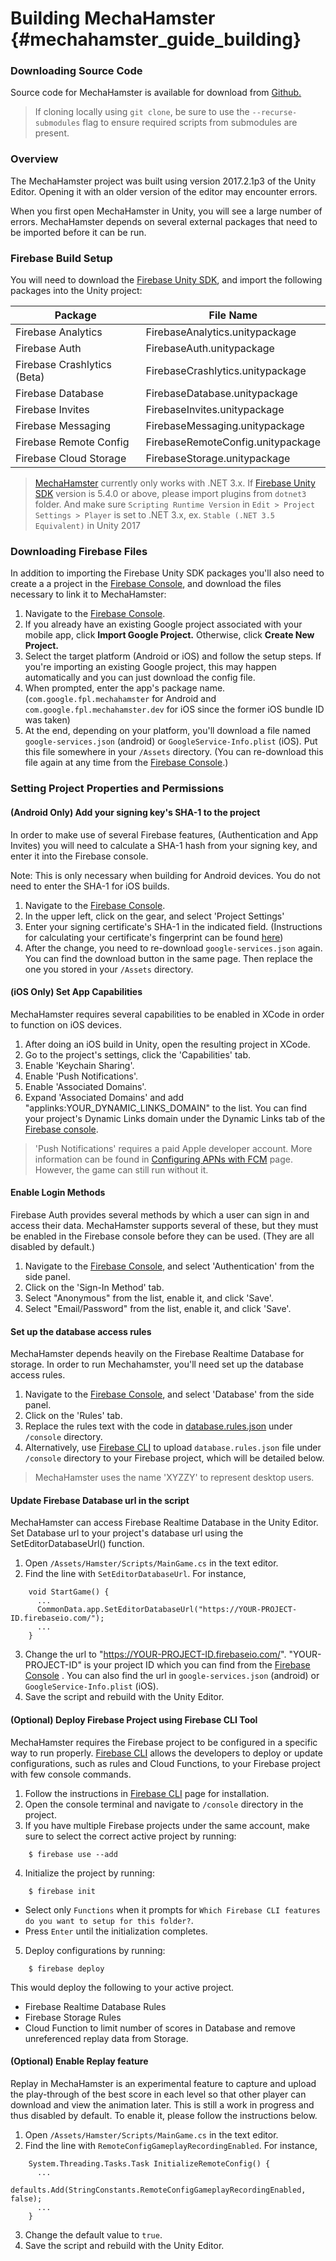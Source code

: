 Building MechaHamster {#mechahamster_guide_building}
================

### Downloading Source Code
Source code for MechaHamster is available for download from [Github.][]

> If cloning locally using `git clone`, be sure to use the `--recurse-submodules` flag
> to ensure required scripts from submodules are present.

### Overview

The MechaHamster project was built using version 2017.2.1p3 of the Unity
Editor.  Opening it with an older version of the editor may encounter
errors.

When you first open MechaHamster in Unity, you will see a large number
of errors.  MechaHamster depends on several external packages that need
to be imported before it can be run.

### Firebase Build Setup

You will need to download the [Firebase Unity SDK][], and import the following
packages into the Unity project:

| Package | File Name |
|---------|-----------|
| Firebase Analytics | FirebaseAnalytics.unitypackage |
| Firebase Auth | FirebaseAuth.unitypackage |
| Firebase Crashlytics (Beta) | FirebaseCrashlytics.unitypackage |
| Firebase Database | FirebaseDatabase.unitypackage |
| Firebase Invites | FirebaseInvites.unitypackage |
| Firebase Messaging | FirebaseMessaging.unitypackage |
| Firebase Remote Config | FirebaseRemoteConfig.unitypackage |
| Firebase Cloud Storage | FirebaseStorage.unitypackage |

> [MechaHamster][] currently only works with .NET 3.x. If [Firebase Unity SDK][] version is 5.4.0 or
> above, please import plugins from `dotnet3` folder. And make sure `Scripting Runtime Version` in
> `Edit > Project Settings > Player` is set to .NET 3.x, ex. `Stable (.NET 3.5 Equivalent)` in Unity
> 2017

### Downloading Firebase Files

In addition to importing the Firebase Unity SDK packages
you'll also need to create a a project in the [Firebase Console][], and
download the files necessary to link it to MechaHamster:

1. Navigate to the [Firebase Console][].
2. If you already have an existing Google project associated with your mobile app, click **Import Google Project.** Otherwise, click **Create New Project.**
3. Select the target platform (Android or iOS) and follow the setup steps. If you're importing an existing Google project, this may happen automatically and you can just download the config file.
4. When prompted, enter the app's package name.  (`com.google.fpl.mechahamster` for Android and `com.google.fpl.mechahamster.dev` for iOS since the former iOS bundle ID was taken)
5. At the end, depending on your platform, you'll download a file named `google-services.json` (android) or `GoogleService-Info.plist` (iOS).  Put this file somewhere in your `/Assets` directory.  (You can re-download this file again at any time from the [Firebase Console][].)


### Setting Project Properties and Permissions

#### (Android Only) Add your signing key's SHA-1 to the project

In order to make use of several Firebase features, (Authentication and App Invites)
you will need to calculate a SHA-1 hash from your signing key, and
enter it into the Firebase console.

Note:  This is only necessary when building for Android devices.  You do not need to enter the SHA-1 for iOS builds.

1. Navigate to the [Firebase Console][].
2. In the upper left, click on the gear, and select 'Project Settings'
3. Enter your signing certificate's SHA-1 in the indicated field.  (Instructions for
calculating your certificate's fingerprint can be found
[here](https://developers.google.com/android/guides/client-auth))
4. After the change, you need to re-download `google-services.json` again.  You can find the
download button in the same page.  Then replace the one you stored in your `/Assets` directory.


#### (iOS Only) Set App Capabilities

MechaHamster requires several capabilities to be enabled in XCode
in order to function on iOS devices.


1. After doing an iOS build in Unity, open the resulting project in XCode.
2. Go to the project's settings, click the 'Capabilities' tab.
3. Enable 'Keychain Sharing'.
4. Enable 'Push Notifications'.
5. Enable 'Associated Domains'.
6. Expand 'Associated Domains' and add "applinks:YOUR_DYNAMIC_LINKS_DOMAIN"
to the list.  You can find your project's Dynamic Links domain under
the Dynamic Links tab of the [Firebase console][].

> 'Push Notifications' requires a paid Apple developer account. More information can be found
> in [Configuring APNs with FCM][] page. However, the game can still run without it.

#### Enable Login Methods

Firebase Auth provides several methods by which a user can sign in and
access their data.  MechaHamster supports several of these, but they must
be enabled in the Firebase console before they can be used.  (They are all
disabled by default.)

1. Navigate to the [Firebase Console][], and select 'Authentication' from the side panel.
2. Click on the 'Sign-In Method' tab.
3. Select "Anonymous" from the list, enable it, and click 'Save'.
4. Select "Email/Password" from the list, enable it, and click 'Save'.


#### Set up the database access rules

MechaHamster depends heavily on the Firebase Realtime Database for storage.  In order to run
Mechahamster, you'll need set up the database access rules.

1. Navigate to the [Firebase Console][], and select 'Database' from the side panel.
2. Click on the 'Rules' tab.
3. Replace the rules text with the code in [database.rules.json][] under `/console` directory.
4. Alternatively, use [Firebase CLI][] to upload `database.rules.json` file under `/console`
   directory to your Firebase project, which will be detailed below.

> MechaHamster uses the name 'XYZZY' to represent desktop users.

#### Update Firebase Database url in the script

MechaHamster can access Firebase Realtime Database in the Unity Editor.  Set Database url to your
project's database url using the SetEditorDatabaseUrl() function.

1. Open `/Assets/Hamster/Scripts/MainGame.cs` in the text editor.
2. Find the line with `SetEditorDatabaseUrl`.  For instance,
~~~~
    void StartGame() {
      ...
      CommonData.app.SetEditorDatabaseUrl("https://YOUR-PROJECT-ID.firebaseio.com/");
      ...
    }
~~~~
3. Change the url to "https://YOUR-PROJECT-ID.firebaseio.com/".  "YOUR-PROJECT-ID" is your
   project ID which you can find from the [Firebase Console][] .  You can also find the url in
   `google-services.json` (android) or `GoogleService-Info.plist` (iOS).
4. Save the script and rebuild with the Unity Editor.

#### (Optional) Deploy Firebase Project using Firebase CLI Tool

MechaHamster requires the Firebase project to be configured in a specific way to run properly.
[Firebase CLI][] allows the developers to deploy or update configurations, such as rules and Cloud
Functions, to your Firebase project with few console commands.

1. Follow the instructions in [Firebase CLI][] page for installation.
2. Open the console terminal and navigate to `/console` directory in the project.
3. If you have multiple Firebase projects under the same account, make sure to select the correct
   active project by running:
~~~~
    $ firebase use --add
~~~~
4. Initialize the project by running:
~~~~
    $ firebase init
~~~~
  * Select only `Functions` when it prompts for `Which Firebase CLI features do you want to setup
    for this folder?`.
  * Press `Enter` until the initialization completes.
5. Deploy configurations by running:
~~~~
    $ firebase deploy
~~~~
   This would deploy the following to your active project.
  * Firebase Realtime Database Rules
  * Firebase Storage Rules
  * Cloud Function to limit number of scores in Database and remove unreferenced replay data from
    Storage.

#### (Optional) Enable Replay feature

Replay in MechaHamster is an experimental feature to capture and upload the play-through of the
best score in each level so that other player can download and view the animation later.  This is
still a work in progress and thus disabled by default.  To enable it, please follow the instructions
below.

1. Open `/Assets/Hamster/Scripts/MainGame.cs` in the text editor.
2. Find the line with `RemoteConfigGameplayRecordingEnabled`.  For instance,
~~~~
    System.Threading.Tasks.Task InitializeRemoteConfig() {
      ...
      defaults.Add(StringConstants.RemoteConfigGameplayRecordingEnabled, false);
      ...
    }
~~~~
3. Change the default value to `true`.
4. Save the script and rebuild with the Unity Editor.

<br>

  [Firebase]: https://firebase.google.com/docs/
  [Daydream]: https://developers.google.com/vr/daydream/overview
  [Google Daydream]: https://developers.google.com/vr/daydream/overview
  [Google VR SDK for Unity]: https://developers.google.com/vr/unity/
  [MechaHamster]: #mechahamster_index
  [Firebase Unity SDK]: https://firebase.google.com/docs/unity/setup
  [Firebase Console]: https://console.firebase.google.com/
  [GitHub.]: https://github.com/google/mechahamster
  [Configuring APNs with FCM]: https://firebase.google.com/docs/cloud-messaging/ios/certs
  [database.rules.json]: https://github.com/google/mechahamster/tree/master/console/database.rules.json
  [Firebase CLI]: https://firebase.google.com/docs/cli/
